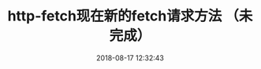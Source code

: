 ---
title: http-fetch现在新的fetch请求方法 （未完成）
date: 2018-08-17 12:32:43
tags: [Http, fetch]
categories: [Http]
description: http-fetch
---